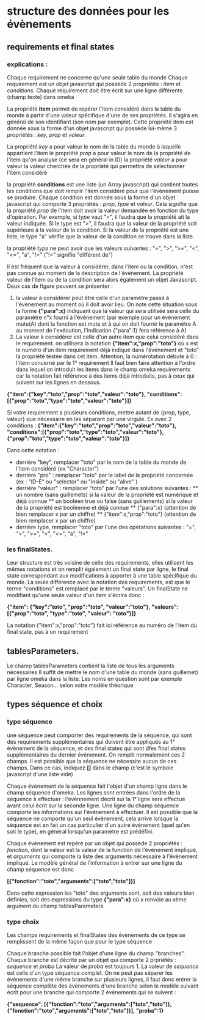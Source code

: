 # structure des données pour les évènements

## requirements et final states

### explications :

Chaque requirement ne concerne qu'une seule table du monde
Chaque requirement est un objet javascript qui possède 2 propriétés : _item_ et _conditions_. 
Chaque requirement doit être écrit sur une ligne différente (champ texte) dans omeka

La propriété __item__ permet de repérer l'item considéré dans la table du monde à partir d'une valeur spécifique d'une de ses propriétés. Il s'agira en général de son identifiant (son nom par exemple). Cette propriété item est donnée sous la forme d'un objet javascript qui possède lui-même 3 propriétés : _key_, _prop_ et _valeur_.

La propriété _key_ a pour valeur le nom de la table du monde à laquelle appartient l'item
le propriété _prop_ a pour valeur le nom de la propriété de l'item qu'on analyse (ce sera en général in ID)
la propriété _valeur_ a pour valeur la valeur cherchée de la propriété qui permettra de sélectionner l'item considéré


la propriété __conditions__ est une liste (un Array javascript) qui contient toutes les conditions que doit remplir l'item considéré pour que l'évènement puisse se produire.
Chaque condition est donnée sous la forme d'un objet javascript qui comporte 3 propriétés : _prop_, _type_ et _valeur_. Cela signifie que la propriété _prop_ de l'item doit avoir la valeur demandée en fonction du type d'opération. Par exemple, si _type_ vaut "=", il faudra que la propriété ait la valeur indiquée. Si le type est ">", il faudra que la valeur de la propriété soit supérieure à la valeur de la condition. Si la valeur de la propriété est une liste, le type "a" vérifie que la valeur de la condition se trouve dans la liste. 

la propriété _type_ ne peut avoir que les valeurs suivantes : "=", ">", ">=", "<", "<=", "a", "!=" ("!=" signifie "différent de")

Il est fréquent que la valeur à considérer, dans l'item ou la condition, n'est pas connue au moment de la description de l'évènement. La propriété valeur de l'item ou de la condition sera alors également un objet Javascript. Deux cas de figure peuvent se présenter :
1) la valeur à considérer peut être celle d'un paramètre passé à l'évènement au moment où il doit avoir lieu. On note cette situation sous la forme __{"para":x}__  indiquant que la valeur qui sera utilisée sera celle du paramètre n°x fourni à l'évènement (par exemple pour un évènement mute(A) dont la fonction est mute et à qui on doit fournir le paramètre A au moment de l'exécution, l'indication {"para":1} fera référence à A)
2) La valeur à considérer est celle d'un autre item que celui considéré dans le requirement. on utilisera la notation __{"item":x,"prop":"toto"}__ où x est le numéro d'un item requirement déjà indiqué dans l'évènement et "toto" la propriété testée dans cet item. Attention, la numérotation débute à 0 : l'item concerné par le 1° requirement
Il faut bien faire attention à l'ordre dans lequel on introduit les items dans le champ omeka requirements car la notation fait référence à des items déjà introduits, pas à ceux qui suivent sur les lignes en dessous. 

__{"item":{"key":"toto","prop":"toto","valeur":"toto"}, "conditions":[{"prop":"toto","type":"toto","valeur":"toto"}]}__

Si votre requirement a plusieurs conditions, mettre autant de {prop, type, valeur} que nécessaire en les séparant par une virgule. Ex avec 2 conditions :
__{"item":{"key":"toto","prop":"toto","valeur":"toto"}, "conditions":[{"prop":"toto","type":"toto","valeur":"toto"}, {"prop":"toto","type":"toto","valeur":"toto"}]}__

Dans cette notation : 
* derrière "key", remplacer "toto" par le nom de la table du monde de l'item considéré (ex "Character")
* derrière "pro" : remplacer "toto" par le label de la propriété concernée (ex : "ID-E" ou "selector" ou "inside" ou "alive" )
* derrière "valeur" : remplacer "toto" par l'une des solutions suivantes :
	** un nombre (sans guillemets) si la valeur de la propriété est numérique et déjà connue
	** un booléen true ou false (sans guillements) si la valeur de la propriété est booléenne et déjà connue
	** {"para":x}			(attention de bien remplacer x par un chiffre)
	** {"item":x,"prop":"toto"}	(attention de bien remplacer x par un chiffre)
* derrière type, remplacer "toto" par l'une des opérations suivantes : "=", ">", ">=", "<", "<=", "a", "!="


### les finalStates.

Leur structure est très voisine de celle des requirements, elles utilisent les mêmes notations et on remplit également un final state par ligne, le final state correspondant aux modifications à apporter à une table spécifique du monde. La seule différence avec la notation des requirements, est que le terme "conditions" est remplacé par le terme "valeurs". Un finalState ne modifiant qu'une seule valeur d'un item s'écrira donc :

__{"item": {"key":"toto", "prop":"toto", "valeur":"toto"}, "valeurs":[{"prop":"toto", "type":"toto", "valeur": "toto"}]}__

La notation {"item":x,"prop":"toto"} fait ici référence au numéro de l'item du final state, pas à un requirement

## tablesParameters.

Le champ tablesParameters contient la liste de tous les arguments nécessaires Il suffit de mettre le nom d'une table du monde (sans guillemet) par ligne omeka dans la liste. Les noms en question sont par exemple Character, Season... selon votre modèle théorique

## types séquence et choix

### type séquence

une séquence peut comporter des requirements de la séquence, qui sont des requirements supplémentaires qui doivent être appliqués au 1° évènement de la séquence, et des final states qui sont dfes final states supplémentaires du dernier évènement. On remplit normalement ces 2 champs. Il est possible que la séquence ne nécessite aucun de ces champs. Dans ce cas, indiquez __[]__ dans le champ (c'est le symbole javascript d'une liste vide)

Chaque évènement de la séquence fait l'objet d'un champ ligne dans le champ séquence d'omeka. Les lignes sont entrées dans l'ordre de la séquence à effectuer : l'évènnement décrit sur la 1° ligne sera effectué avant celui écrit sur la seconde ligne. Une ligne du champ séquence comporte les informations sur l'évènement à effectuer. Il est possible que la séquence ne comporte qu'un seul évènement, cela arrive lorsque la séquence est en fait un cas particulier d'un autre évènement (quel qu'en soit le type), en général lorsqu'un paramètre est prédéfini. 

Chaque évènement est repéré par un objet qui possède 2 propriétés : _fonction_, dont la valeur est la valeur de la function de l'évènement impliqué, et _arguments_ qui comporte la liste des arguments nécessaire à l'évènement impliqué. Le modèle général de l'information à entrer sur une ligne du champ séquence est donc

__[{"fonction":"toto","arguments":["toto","toto"]}]__   

Dans cette expression les "toto" des arguments sont, soit des valeurs bien définies, soit des expressions du type __{"para":x}__ où x renvoie au xème argument du champ tablesParameters.

### type choix
Les champs requirements et finalStates des évènements de ce type se remplissent de la même façon que pour le type séquence

Chaque branche possible fait l'objet d'une ligne du champ "branches". Chaque branche est décrite par un objet qui comporte 2 prpriétés : _sequence_ et _proba_ La valeur de _proba_ est toujours 1. La valeur de _sequence_ est celle d'un type séquence complet. On ne peut pas séparer les évènements d'une même branche sur plusieurs lignes, il faut donc entrer la séquence complète des évènements d'une branche selon le modèle suivant écrit pour une branche qui comporte 2 évènements qui se suivent :

__{"sequence": [{"fonction":"toto","arguments":["toto","toto"]}, {"fonction":"toto","arguments":["toto","toto"]}], "proba":1}__

